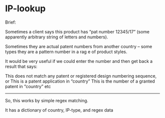 # IP-lookup


Brief:

Sometimes a client says this product has “pat number 12345/17”  (some apparently arbitrary string of letters and numbers).

Sometimes they are actual patent numbers from another country – some types they are a pattern number in a rag e of product styles.

It would be very useful if we could enter the number and then get back a result that says:

This does not match any patent or registered design numbering sequence, or
This is a patent application in “country”
This is the number of a granted patent in “country”
etc

-------------------------

So, this works by simple regex matching. 

It has a dictionary of country, IP-type, and regex data
